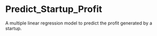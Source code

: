 # Predict_Startup_Profit
A multiple linear regression model to predict the profit generated by a startup.
